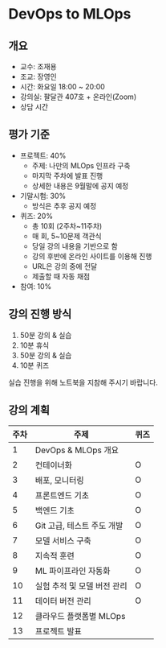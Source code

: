 # DevOps to MLOps


## 개요

- 교수: 조재용
- 조교: 장영인
- 시간: 화요일 18:00 ~ 20:00
- 강의실: 팔달관 407호 + 온라인(Zoom)
- 상담 시간


## 평가 기준

- 프로젝트: 40%
  - 주제: 나만의 MLOps 인프라 구축
  - 마지막 주차에 발표 진행
  - 상세한 내용은 9월말에 공지 예정
- 기말시험: 30%
  - 방식은 추후 공지 예정
- 퀴즈: 20%
  - 총 10회 (2주차~11주차)
  - 매 회, 5~10문제 객관식
  - 당일 강의 내용을 기반으로 함
  - 강의 후반에 온라인 사이트를 이용해 진행
  - URL은 강의 중에 전달
  - 제출할 때 자동 채점
- 참여: 10%


## 강의 진행 방식

1. 50분 강의 & 실습
1. 10분 휴식
1. 50분 강의 & 실습
1. 10분 퀴즈

실습 진행을 위해 노트북을 지참해 주시기 바랍니다.


## 강의 계획

| 주차 | 주제 | 퀴즈 |
| - | - | - |
| 1 | DevOps & MLOps 개요 |  |
| 2 | 컨테이너화 | O |
| 3 | 배포, 모니터링 | O |
| 4 | 프론트엔드 기초 | O |
| 5 | 백엔드 기초 | O |
| 6 | Git 고급, 테스트 주도 개발 | O |
| 7 | 모델 서비스 구축 | O |
| 8 | 지속적 훈련 | O |
| 9 | ML 파이프라인 자동화 | O |
| 10 | 실험 추적 및 모델 버전 관리 | O |
| 11 | 데이터 버전 관리 | O |
| 12 | 클라우드 플랫폼별 MLOps | |
| 13 | 프로젝트 발표 | |